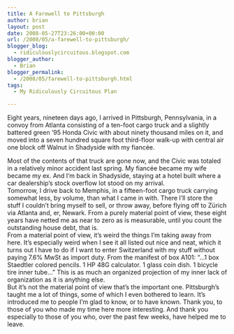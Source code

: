 ```yaml
---
title: A Farewell to Pittsburgh
author: brian
layout: post
date: 2008-05-27T23:26:00+00:00
url: /2008/05/a-farewell-to-pittsburgh/
blogger_blog:
  - ridiculouslycircuitous.blogspot.com
blogger_author:
  - Brian
blogger_permalink:
  - /2008/05/farewell-to-pittsburgh.html
tags:
  - My Ridiculously Circuitous Plan

---
```

Eight years, nineteen days ago, I arrived in Pittsburgh, Pennsylvania, in a convoy from Atlanta consisting of a ten-foot cargo truck and a slightly battered green &#8217;95 Honda Civic with about ninety thousand miles on it, and moved into a seven hundred square foot third-floor walk-up with central air one block off Walnut in Shadyside with my fiancée.

<div>
</div>

<div>
  Most of the contents of that truck are gone now, and the Civic was totaled in a relatively minor accident last spring. My fiancée became my wife became my ex. And I&#8217;m back in Shadyside, staying at a hotel built where a car dealership&#8217;s stock overflow lot stood on my arrival.
</div>

<div>
</div>

<div>
  Tomorrow, I drive back to Memphis, in a fifteen-foot cargo truck carrying somewhat less, by volume, than what I came in with. There I&#8217;ll store the stuff I couldn&#8217;t bring myself to sell, or throw away, before flying off to Zürich via Atlanta and, er, Newark. From a purely material point of view, these eight years have netted me as near to zero as is measurable, until you count the outstanding house debt, that is.
</div>

<div>
</div>

<div>
  From a material point of view, it&#8217;s weird the things I&#8217;m taking away from here. It&#8217;s especially weird when I see it all listed out nice and neat, which it turns out I have to do if I want to enter Switzerland with my stuff without paying 7.6% MwSt as import duty. From the manifest of box A101: &#8220;&#8230;1 box Staedtler colored pencils. 1 HP 48G calculator. 1 glass coin dish. 1 bicycle tire inner tube&#8230;&#8221; This is as much an organized projection of my inner lack of organization as it is anything else.
</div>

<div>
</div>

<div>
  But it&#8217;s not the material point of view that&#8217;s the important one. Pittsburgh&#8217;s taught me a lot of things, some of which I even bothered to learn. It&#8217;s introduced me to people I&#8217;m glad to know, or to have known. Thank you, to those of you who made my time here more interesting. And thank you especially to those of you who, over the past few weeks, have helped me to leave.
</div>